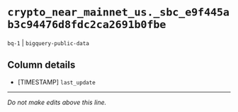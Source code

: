 # `crypto_near_mainnet_us._sbc_e9f445ab3c94476d8fdc2ca2691b0fbe`
`bq-1` | `bigquery-public-data`

## Column details
* [TIMESTAMP] `last_update`

-------------------------------------------------------------------------------
*Do not make edits above this line.*
